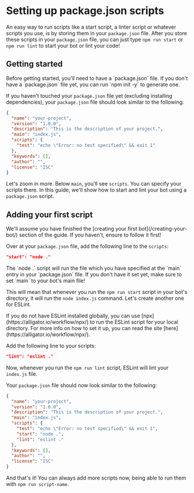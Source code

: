 # Setting up package.json scripts

An easy way to run scripts like a start script, a linter script or whatever scripts you use, is by storing them in your `package.json` file. After you store these scripts in your `package.json` file, you can just type `npm run start` or `npm run lint` to start your bot or lint your code!

## Getting started

<p class="tip">Before getting started, you'll need to have a `package.json` file. If you don't have a `package.json` file yet, you can run `npm init -y` to generate one.</p>

If you haven't touched your `package.json` file yet (excluding installing dependencies), your `package.json` file should look similar to the following:

```json
{
  "name": "your-project",
  "version": "1.0.0",
  "description": "This is the description of your project.",
  "main": "index.js",
  "scripts": {
    "test": "echo \"Error: no test specified\" && exit 1"
  },
  "keywords": [],
  "author": "",
  "license": "ISC"
}
```

Let's zoom in more. Below `main`, you'll see `scripts`. You can specify your scripts there. In this guide, we'll show how to start and lint your bot using a `package.json` script.

## Adding your first script

<p class="tip">We'll assume you have finished the [creating your first bot](/creating-your-bot/) section of the guide. If you haven't, ensure to follow it first!</p>

Over at your `package.json` file, add the following line to the `scripts`:

```json
"start": "node ."
```

<p class="tip">The `node .` script will run the file which you have specified at the `main` entry in your `package.json` file. If you don't have it set yet, make sure to set `main` to your bot's main file!</p>

This will mean that whenever you run the `npm run start` script in your bot's directory, it will run the `node index.js` command. Let's create another one for ESLint.

<p class="tip">If you do not have ESLint installed globally, you can use [npx](https://alligator.io/workflow/npx/) to run the ESLint script for your local directory. For more info on how to set it up, you can read the site [here](https://alligator.io/workflow/npx/).</p>
Add the following line to your scripts:

```json
"lint": "eslint ."
```

Now, whenever you run the `npm run lint` script, ESLint will lint your `index.js` file.

Your `package.json` file should now look similar to the following:

```json
{
  "name": "your-project",
  "version": "1.0.0",
  "description": "This is the description of your project.",
  "main": "index.js",
  "scripts": {
    "test": "echo \"Error: no test specified\" && exit 1",
    "start": "node .",
    "lint": "eslint ."
  },
  "keywords": [],
  "author": "",
  "license": "ISC"
}
```

And that's it! You can always add more scripts now, being able to run them with `npm run script-name`.